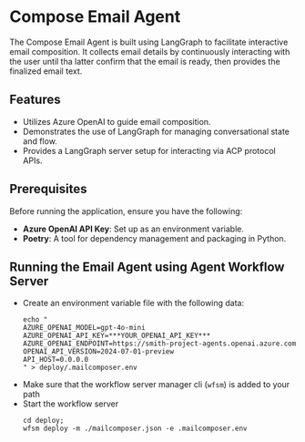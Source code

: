 # Compose Email Agent

The Compose Email Agent is built using LangGraph to facilitate interactive email composition.
It collects email details by continuously interacting with the user until tha latter confirm that the email is ready, then provides the finalized email text.

## Features

- Utilizes Azure OpenAI to guide email composition.
- Demonstrates the use of LangGraph for managing conversational state and flow.
- Provides a LangGraph server setup for interacting via ACP protocol APIs.

## Prerequisites

Before running the application, ensure you have the following:

- **Azure OpenAI API Key**: Set up as an environment variable.
- **Poetry**: A tool for dependency management and packaging in Python.



## Running the Email Agent using Agent Workflow Server

* Create an environment variable file with the following data:
    ```commandline
    echo "
    AZURE_OPENAI_MODEL=gpt-4o-mini
    AZURE_OPENAI_API_KEY=***YOUR_OPENAI_API_KEY***
    AZURE_OPENAI_ENDPOINT=https://smith-project-agents.openai.azure.com
    OPENAI_API_VERSION=2024-07-01-preview 
    API_HOST=0.0.0.0
    " > deploy/.mailcomposer.env
    ```
* Make sure that the workflow server manager cli (`wfsm`) is added to your path
* Start the workflow server
    ```
    cd deploy;
    wfsm deploy -m ./mailcomposer.json -e .mailcomposer.env
    ```


